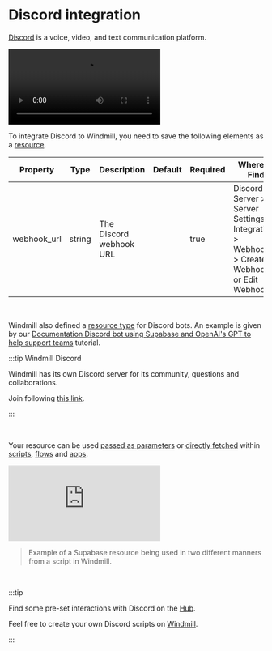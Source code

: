 # Discord integration

[Discord](https://discord.com/) is a voice, video, and text communication platform.

<video
    className="border-2 rounded-xl object-cover w-full h-full dark:border-gray-800"
    autoPlay
    loop
    controls
    id="main-video"
    src="/videos/adding_discord_resource.mp4"
/>
<br/>

To integrate Discord to Windmill, you need to save the following elements as a [resource](../core_concepts/3_resources_and_types/index.mdx).

| Property    | Type   | Description             | Default | Required | Where to Find                                                                               |
| ----------- | ------ | ----------------------- | ------- | -------- | ------------------------------------------------------------------------------------------- |
| webhook_url | string | The Discord webhook URL |         | true     | Discord Server > Server Settings > Integrations > Webhooks > Create Webhook or Edit Webhook |

<br/>

Windmill also defined a [resource type](https://hub.windmill.dev/resource_types/104/discord_bot_configuration) for Discord bots. An example is given by our [Documentation Discord bot using Supabase and OpenAI's GPT to help support teams](/blog/knowledge-base-discord-bot) tutorial.


:::tip Windmill Discord

Windmill has its own Discord server for its community, questions and collaborations.

Join following [this link](https://discord.com/invite/V7PM2YHsPB).

:::

<br/>

Your resource can be used [passed as parameters](../core_concepts/3_resources_and_types/index.mdx#passing-resources-as-parameters-to-scripts-preferred) or [directly fetched](../core_concepts/3_resources_and_types/index.mdx#fetching-them-from-within-a-script-by-using-the-wmill-client-in-the-respective-language) within [scripts](../script_editor/index.mdx), [flows](../flows/1_flow_editor.mdx) and [apps](../apps/0_app_editor/index.mdx).

<iframe
	style={{ aspectRatio: '16/9' }}
	src="https://www.youtube.com/embed/ggJQtzvqaqA"
	title="YouTube video player"
	frameBorder="0"
	allow="accelerometer; autoplay; clipboard-write; encrypted-media; gyroscope; picture-in-picture; web-share"
	allowFullScreen
	className="border-2 rounded-lg object-cover w-full dark:border-gray-800"
></iframe>

<br/>

> Example of a Supabase resource being used in two different manners from a script in Windmill.
<br/>

:::tip

Find some pre-set interactions with Discord on the [Hub](https://hub.windmill.dev/integrations/discord).

Feel free to create your own Discord scripts on [Windmill](../getting_started/00_how_to_use_windmill/index.mdx).

:::
